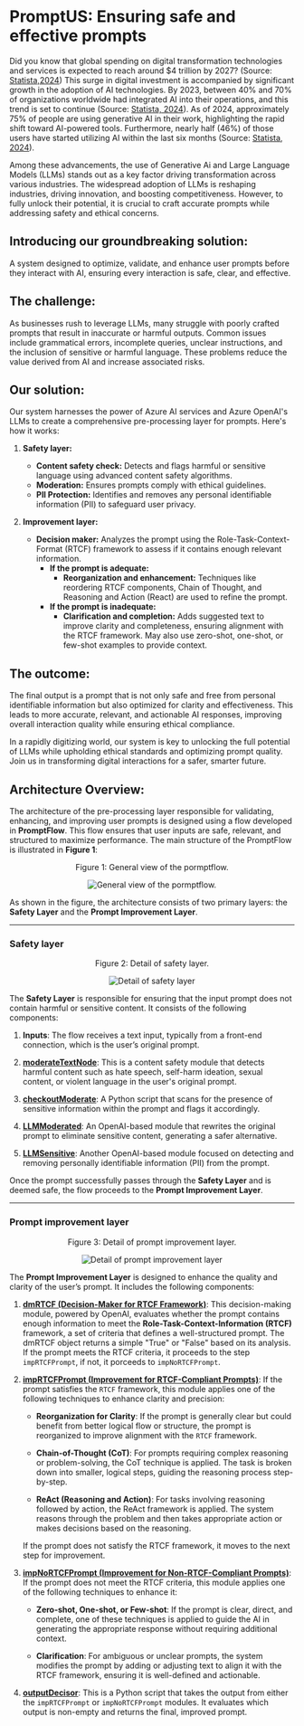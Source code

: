 # PromptUS: Ensuring safe and effective prompts

Did you know that global spending on digital transformation technologies and services is expected to reach around $4 trillion by 2027? (Source: [Statista,2024](https://www.statista.com/statistics/870924/worldwide-digital-transformation-market-size/)) This surge in digital investment is accompanied by significant growth in the adoption of AI technologies. By 2023, between 40% and 70% of organizations worldwide had integrated AI into their operations, and this trend is set to continue (Source: [Statista, 2024](https://www.statista.com/statistics/742993/worldwide-survey-corporate-disruptive-technology-adoption/)).
As of 2024, approximately 75% of people are using generative AI in their work, highlighting the rapid shift toward AI-powered tools. Furthermore, nearly half (46%) of those users have started utilizing AI within the last six months (Source: [Statista, 2024](https://www.statista.com/statistics/1482102/rate-of-generative-ai-utilization-globally/)).

Among these advancements, the use of Generative Ai and Large Language Models (LLMs) stands out as a key factor driving transformation across various industries. The widespread adoption of LLMs is reshaping industries, driving innovation, and boosting competitiveness. However, to fully unlock their potential, it is crucial to craft accurate prompts while addressing safety and ethical concerns.

## Introducing our groundbreaking solution:

A system designed to optimize, validate, and enhance user prompts before they interact with AI, ensuring every interaction is safe, clear, and effective.

## The challenge:

As businesses rush to leverage LLMs, many struggle with poorly crafted prompts that result in inaccurate or harmful outputs. Common issues include grammatical errors, incomplete queries, unclear instructions, and the inclusion of sensitive or harmful language. These problems reduce the value derived from AI and increase associated risks.

## Our solution:

Our system harnesses the power of Azure AI services and Azure OpenAI's LLMs to create a comprehensive pre-processing layer for prompts. Here's how it works:

1. **Safety layer:**
   - **Content safety check:** Detects and flags harmful or sensitive language using advanced content safety algorithms.
   - **Moderation:** Ensures prompts comply with ethical guidelines.
   - **PII Protection:** Identifies and removes any personal identifiable information (PII) to safeguard user privacy.

2. **Improvement layer:**
   - **Decision maker:** Analyzes the prompt using the Role-Task-Context-Format (RTCF) framework to assess if it contains enough relevant information.
     - **If the prompt is adequate:**
       - **Reorganization and enhancement:** Techniques like reordering RTCF components, Chain of Thought, and Reasoning and Action (React) are used to refine the prompt.
     - **If the prompt is inadequate:**
       - **Clarification and completion:** Adds suggested text to improve clarity and completeness, ensuring alignment with the RTCF framework. May also use zero-shot, one-shot, or few-shot examples to provide context.

## The outcome:

The final output is a prompt that is not only safe and free from personal identifiable information but also optimized for clarity and effectiveness. This leads to more accurate, relevant, and actionable AI responses, improving overall interaction quality while ensuring ethical compliance.

In a rapidly digitizing world, our system is key to unlocking the full potential of LLMs while upholding ethical standards and optimizing prompt quality. Join us in transforming digital interactions for a safer, smarter future.

## Architecture Overview:

The architecture of the pre-processing layer responsible for validating, enhancing, and improving user prompts is designed using a flow developed in **PromptFlow**. This flow ensures that user inputs are safe, relevant, and structured to maximize performance. The main structure of the PromptFlow is illustrated in **Figure 1**:

<p align="center">
  Figure 1: General view of the pormptflow.
</p>
<p align="center">
  <img src="resources/General_flow.png" alt="General view of the pormptflow."/>
</p>

As shown in the figure, the architecture consists of two primary layers: the **Safety Layer** and the **Prompt Improvement Layer**.

---

### Safety layer

<p align="center">
  Figure 2: Detail of safety layer.
</p>
<p align="center">
  <img src="resources/Safety_layer.png" alt="Detail of safety layer"/>
</p>

The **Safety Layer** is responsible for ensuring that the input prompt does not contain harmful or sensitive content. It consists of the following components:

1. **Inputs**: The flow receives a text input, typically from a front-end connection, which is the user’s original prompt.
  
2. [**moderateTextNode**](https://github.com/InnovationChallenge-EQ5/Promptus/blob/main/Hackathon-promptflow/flow.dag.yaml): This is a content safety module that detects harmful content such as hate speech, self-harm ideation, sexual content, or violent language in the user's original prompt.

3. [**checkoutModerate**](https://github.com/InnovationChallenge-EQ5/Promptus/blob/main/Hackathon-promptflow/checkoutModerate.py): A Python script that scans for the presence of sensitive information within the prompt and flags it accordingly.

4. [**LLMModerated**](https://github.com/InnovationChallenge-EQ5/Promptus/blob/main/Hackathon-promptflow/LLMHate.jinja2): An OpenAI-based module that rewrites the original prompt to eliminate sensitive content, generating a safer alternative.

5. [**LLMSensitive**](https://github.com/InnovationChallenge-EQ5/Promptus/blob/main/Hackathon-promptflow/LLMSensitive.jinja2): Another OpenAI-based module focused on detecting and removing personally identifiable information (PII) from the prompt.

Once the prompt successfully passes through the **Safety Layer** and is deemed safe, the flow proceeds to the **Prompt Improvement Layer**.

---

### Prompt improvement layer

<p align="center">
  Figure 3: Detail of prompt improvement layer.
</p>
<p align="center">
  <img src="resources/Improvement_layer.png" alt="Detail of prompt improvement layer"/>
</p>

The **Prompt Improvement Layer** is designed to enhance the quality and clarity of the user’s prompt. It includes the following components:

1. [**dmRTCF (Decision-Maker for RTCF Framework)**](https://github.com/InnovationChallenge-EQ5/Promptus/blob/main/Hackathon-promptflow/dmRTCF.jinja2): This decision-making module, powered by OpenAI, evaluates whether the prompt contains enough information to meet the **Role-Task-Context-Information (RTCF)** framework, a set of criteria that defines a well-structured prompt. The dmRTCF object returns a simple "True" or "False" based on its analysis. If the prompt meets the RTCF criteria, it proceeds to the step `impRTCFPrompt`, if not, it porceeds to `impNoRTCFPrompt`.

2. [**impRTCFPrompt (Improvement for RTCF-Compliant Prompts)**](https://github.com/InnovationChallenge-EQ5/Promptus/blob/main/Hackathon-promptflow/impRTCFPrompt.jinja2): If the prompt satisfies the `RTCF` framework, this module applies one of the following techniques to enhance clarity and precision:

   - **Reorganization for Clarity**: If the prompt is generally clear but could benefit from better logical flow or structure, the prompt is reorganized to improve alignment with the `RTCF` framework.
   
   - **Chain-of-Thought (CoT)**: For prompts requiring complex reasoning or problem-solving, the CoT technique is applied. The task is broken down into smaller, logical steps, guiding the reasoning process step-by-step.

   - **ReAct (Reasoning and Action)**: For tasks involving reasoning followed by action, the ReAct framework is applied. The system reasons through the problem and then takes appropriate action or makes decisions based on the reasoning.

   If the prompt does not satisfy the RTCF framework, it moves to the next step for improvement.

3. [**impNoRTCFPrompt (Improvement for Non-RTCF-Compliant Prompts)**](https://github.com/InnovationChallenge-EQ5/Promptus/blob/main/Hackathon-promptflow/impNoRTCFPrompt.jinja2): If the prompt does not meet the RTCF criteria, this module applies one of the following techniques to enhance it:

   - **Zero-shot, One-shot, or Few-shot**: If the prompt is clear, direct, and complete, one of these techniques is applied to guide the AI in generating the appropriate response without requiring additional context.
   
   - **Clarification**: For ambiguous or unclear prompts, the system modifies the prompt by adding or adjusting text to align it with the RTCF framework, ensuring it is well-defined and actionable.

4. [**outputDecisor**](https://github.com/InnovationChallenge-EQ5/Promptus/blob/main/Hackathon-promptflow/outputDecisor.py): This is a Python script that takes the output from either the `impRTCFPrompt` or `impNoRTCFPrompt` modules. It evaluates which output is non-empty and returns the final, improved prompt.
